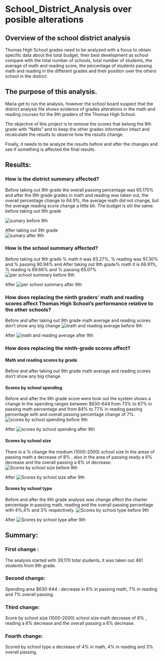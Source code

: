 # School_District_Analysis over posible alterations 

## Overview of the school district analysis

Thomas High School grades need to be analyzed with a focus to obtain specific data about the total budget, their best development as school compare with the total number of schools, total number of students, the average of math and reading score, the percentage of students passing math and reading in the different grades and their position over the others school in the district.

## The purpose of this analysis.

Maria get to run the analysis, however the school board suspect that the district analysis file shows evidence of grades alterations in the math and reading courses for the 9th graders of the Thomas High School.

The objective of this project is to remove the scores that belong the 9th grade with “NaNs” and to keep the other grades information intact and recalculate the results to observe how the results change.

Finally, it needs to be analyze the results before and after the changes and see if something is affected the final results.
 
## Results: 

### How is the district summary affected?

Before taking out 9th grade the overall passing percentage was 65.175% and after the 9th grade grades in math and reading was taken out, the overall percentage change to 64.9%, the average math did not change, but the average reading score change a little bit. The budget is stil the same.
before taking out 9th grade

![sumary before 9th](https://user-images.githubusercontent.com/82455263/119209968-672bec00-ba6f-11eb-843b-245654055c16.jpg)

 
After taking out 9th grade  
![sumary after 9th](https://user-images.githubusercontent.com/82455263/119209969-6b580980-ba6f-11eb-9f91-72c1caa38725.jpg)



### How is the school summary affected?

Before taking out 9th grade % math it was 93.27%, % reading was 97.30% and % passing 90.94% and After taking out 9th grade% math it is 66.91%, % reading is 69.66% and % passing 65.07%
![per school summary before 9th](https://user-images.githubusercontent.com/82455263/119210017-b3772c00-ba6f-11eb-840b-d5fe61d62a81.jpg)

After
![per school summary after 9th](https://user-images.githubusercontent.com/82455263/119210018-b5d98600-ba6f-11eb-9310-a1b8269cb11f.jpg)

### How does replacing the ninth graders’ math and reading scores affect Thomas High School’s performance relative to the other schools?

Before and after taking out 9th grade  math average and reading scores don’t show any big change 
![math and reading average before 9th](https://user-images.githubusercontent.com/82455263/119210025-c38f0b80-ba6f-11eb-9f29-f8ee67a209ad.jpg)

After 
![math and reading average after 9th](https://user-images.githubusercontent.com/82455263/119210027-c689fc00-ba6f-11eb-803a-bfc394702f5d.jpg)

### How does replacing the ninth-grade scores affect?

#### Math and reading scores by grade

Before and after taking out 9th grade math average and reading scores don’t show any big change 

#### Scores by school spending

Before and after the 9th grade score were took out the system shows a change In the spending ranges between $630-644 from 73% to 67% in passing math percentage and from 84% to 77% in reading passing percentage with and overall passing percentage change of 7%.
![scores by school spending before 9th](https://user-images.githubusercontent.com/82455263/119210034-ce49a080-ba6f-11eb-9c32-bb864349a3e5.jpg)

After
![scores by school spending after 9th](https://user-images.githubusercontent.com/82455263/119210038-d0abfa80-ba6f-11eb-981b-f619aba275e8.jpg)
 

#### Scores by school size

There is a % change the medium (1000-2000) school size In the areas of passing math a decrease of 8% , also in the area of passing ready a 6% decrease and the overall passing a 6% of decrease.
![Scores by school size before 9th](https://user-images.githubusercontent.com/82455263/119210056-e8837e80-ba6f-11eb-808b-8aa776645d75.jpg)

After
 ![Scores by school size after 9th](https://user-images.githubusercontent.com/82455263/119210059-ec170580-ba6f-11eb-8134-6519c7a39478.jpg)

#### Scores by school type

Before and after the 9th grade analysis was change affect the charter percentage in passing math, reading and the overall passing percentage with 4%,4% and 3% respectively.
![Scores by school type before 9th](https://user-images.githubusercontent.com/82455263/119210064-f2a57d00-ba6f-11eb-906a-edf019083b77.jpg)
 
After 
![Scores by school type after 9th](https://user-images.githubusercontent.com/82455263/119210071-f6390400-ba6f-11eb-8bbd-7701c87a6b27.jpg)

## Summary:

### First change : 
The analysis started with 39,170 total students, it was taken out 461 students from 9th grade. 
### Second change:  
Spending area $630-644 : decrease in 6% in passing math, 7% in reading and 7% overall passing. 
### Third change: 
Score by school size (1000-2000) school size math decrease of 8% ,  reading a 6% decrease and the overall passing a 6%  decrease.
### Fourth change: 
Scored by school type a decrease of 4% in math, 4% in reading and 3% overall passing.


